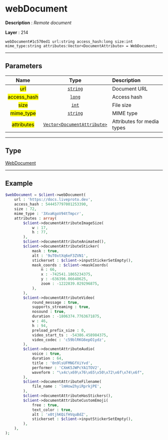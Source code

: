 # webDocument

**Description** : *Remote document*

**Layer** : 214

```tl
webDocument#1c570ed1 url:string access_hash:long size:int mime_type:string attributes:Vector<DocumentAttribute> = WebDocument;
```

---

## Parameters

| Name | Type | Description |
| :---: | :---: | :--- |
| <mark>url</mark> | [`string`](type/string) | Document URL |
| <mark>access_hash</mark> | [`long`](type/long) | Access hash |
| <mark>size</mark> | [`int`](type/int) | File size |
| <mark>mime_type</mark> | [`string`](type/string) | MIME type |
| <mark>attributes</mark> | [`Vector<DocumentAttribute>`](type/DocumentAttribute) | Attributes for media types |

---

## Type

[WebDocument](type/WebDocument)

---

## Example

```php
$webDocument = $client->webDocument(
	url : 'https://docs.liveproto.dev',
	access_hash : 544457797001253390,
	size : 72,
	mime_type : '3XvaKgoV94tTmpcr',
	attributes : array(
		$client->documentAttributeImageSize(
			w : 17,
			h : 77,
		),
		$client->documentAttributeAnimated(),
		$client->documentAttributeSticker(
			mask : true,
			alt : '9uT0xtXq6eF3ZVN1',
			stickerset : $client->inputStickerSetEmpty(),
			mask_coords : $client->maskCoords(
				n : 66,
				x : -742541.1865234375,
				y : -636396.06640625,
				zoom : -1222839.029296875,
			),
		),
		$client->documentAttributeVideo(
			round_message : true,
			supports_streaming : true,
			nosound : true,
			duration : -1806374.7763671875,
			w : 46,
			h : 94,
			preload_prefix_size : 0,
			video_start_ts : -54386.458984375,
			video_codec : 'c59blRKG6epO1ydz',
		),
		$client->documentAttributeAudio(
			voice : true,
			duration : 64,
			title : '0n9lsUFMNGfXiYvd',
			performer : 'CXmK5JWPcYA1TOV2',
			waveform : "\x4c\x69\x76\x65\x50\x72\x6f\x74\x6f",
		),
		$client->documentAttributeFilename(
			file_name : 'lmHow2hyiRprkjPE',
		),
		$client->documentAttributeHasStickers(),
		$client->documentAttributeCustomEmoji(
			free : true,
			text_color : true,
			alt : 'x0tjhKQifHVquBdZ',
			stickerset : $client->inputStickerSetEmpty(),
		),
	),
);
```